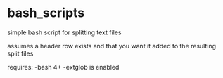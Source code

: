 # bash_scripts
simple bash script for splitting text files

assumes a header row exists and that you want it added to the resulting split files

requires:
-bash 4+
-extglob is enabled
